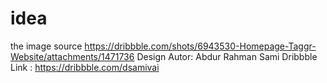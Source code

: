 # idea

the image source
https://dribbble.com/shots/6943530-Homepage-Taggr-Website/attachments/1471736
Design Autor: Abdur Rahman Sami
Dribbble Link : https://dribbble.com/dsamivai
